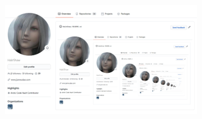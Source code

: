 [![HaleShaw](https://github.com/HaleShaw/HaleShaw/blob/master/HaleShaw.png)](http://www.jianwudao.com)
